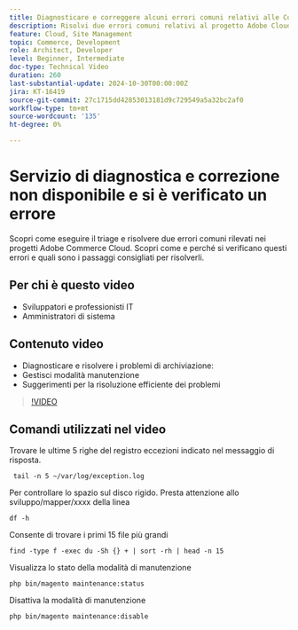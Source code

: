 ```yaml
---
title: Diagnosticare e correggere alcuni errori comuni relativi alle Commerci Cloud
description: Risolvi due errori comuni relativi al progetto Adobe Cloud che impediscono il caricamento del sito.
feature: Cloud, Site Management
topic: Commerce, Development
role: Architect, Developer
level: Beginner, Intermediate
doc-type: Technical Video
duration: 260
last-substantial-update: 2024-10-30T00:00:00Z
jira: KT-16419
source-git-commit: 27c1715dd42853013181d9c729549a5a32bc2af0
workflow-type: tm+mt
source-wordcount: '135'
ht-degree: 0%

---
```



# Servizio di diagnostica e correzione non disponibile e si è verificato un errore

Scopri come eseguire il triage e risolvere due errori comuni rilevati nei progetti Adobe Commerce Cloud.  Scopri come e perché si verificano questi errori e quali sono i passaggi consigliati per risolverli.

## Per chi è questo video

- Sviluppatori e professionisti IT
- Amministratori di sistema

## Contenuto video

- Diagnosticare e risolvere i problemi di archiviazione:
- Gestisci modalità manutenzione
- Suggerimenti per la risoluzione efficiente dei problemi

>[!VIDEO](https://video.tv.adobe.com/v/3435766?learn=on)


## Comandi utilizzati nel video

Trovare le ultime 5 righe del registro eccezioni indicato nel messaggio di risposta.

```SHELL
 tail -n 5 ~/var/log/exception.log
```

Per controllare lo spazio sul disco rigido. Presta attenzione allo sviluppo/mapper/xxxx della linea

```SHELL
df -h
```

Consente di trovare i primi 15 file più grandi

```SHELL
find -type f -exec du -Sh {} + | sort -rh | head -n 15
```

Visualizza lo stato della modalità di manutenzione

```SHELL
php bin/magento maintenance:status
```

Disattiva la modalità di manutenzione

```SHELL
php bin/magento maintenance:disable 
```
